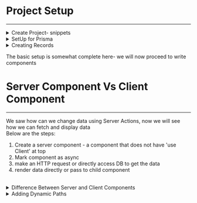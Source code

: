 # Project Setup
---------------
<details>
  <summary> Create Project- snippets </summary>
> npx create-next-app@latest


project name: snippets
<br />
all options yes but only last one no ==>  change default import alias : No

> cd snippets
</details>

<details>
  <summary> SetUp for Prisma </summary>
## prisma setup

> npm install prisma
<br />
> npx prisma init --datasource-provider sqlite  
<br />

(new folder prisma created parallel to src folder)

see in docs screenshot => prisma-setup.png

the newly created primsa folder has file schema.prisma it has below content

```javascript
// This is your Prisma schema file,
// learn more about it in the docs: https://pris.ly/d/prisma-schema

generator client {
  provider = "prisma-client-js"
}

datasource db {
  provider = "sqlite"
  url      = env("DATABASE_URL")
}
```

We will update this file and add below: 

```javascript
model Snippet {
  id Int @id @default(autoincrement())
  title String
  code String
}
```

We need to tell Prisma we want to use this defintion for SQlLite DB
so in terminal
 > npx prisma migrate dev

It will ask for "Enter a name for the new migration"
lets give this as -  add snippets
See in docs screenshot - sqlLite-db-name.png

</details>

<details>
  <summary> Creating Records</summary>
## Below are the steps for creating a record: 

1. Create Prisma Client to access DB
2. Create Form in SnipperCreatePage
3. Define a server action : this is a function that will be called when form is submitted
4. In Server action, validate the user's input and then create a new snippet
5. Redirects the user to homepage which lists all the snippets

<hr/>
<details>
  <summary> Step1: For creating prisma client  </summary>

in src folder - parallel to folder app => create a new folder db <br />
and inside that create a new file - index.ts <br />
add the below code :

index.ts(src -> db)
-------------------
```javascript
import { PrismaClient } from "@prisma/client";

export const db= new PrismaClient();
```
</details>

Step2: Create form in SnipperCreatePage
see file snippets -> src -> app -> snippets -> new -> page.tsx


Step3: Define a server action
We need to take information from form and need to create new record in DB

- Server Action - preferred way to change data in Next App
- it has close integration with HTML forms
- these are functions that will be called with values that a user entered into form

In SnippetCreatePage, we will import db at top and  before returning JSX we will create a async function


```javascript
 async function createSnippet(formData: FormData){
        // this needs to be a server action 
            'use server'; // next js will treat as server action

        // Check the user's inputs and make sure they are valid
            const title= formData.get('title') as string;
            const code= formData.get('code') as string;

        // create new record in DB
            const snippet= await db.snippet.create({
                data: {
                    title,
                    code
                }
            });
            console.log('snippet ', snippet);
            
        // redirect user back to the root route
        redirect('/');
    }
```

Also we will add this function createSnippet in form action


```javascript
 <form action={createSnippet}> .....
```

This is the first implementation of Server Action


Note:  why need server action ?
- see earlier working : See => 03-traditional-react-app.png
- what changes in next js: See => 04-nextjs-world.png
- the server action - createSnippet does not execute in user's browser but executes on server
  See => 05-how-server-action-works.png
  We can verify that the console.log :  console.log('snippet ', snippet);
  is printed in terminal only and not on browser


</details>

The basic setup is somewhat complete here- we will now proceed to write components
<br />

# Server Component Vs Client Component 
--------------------------------------
We saw how can we change data using Server Actions, now we will see how we can fetch and display data
<br />
Below are the steps: 
1. Create a server component - a component that does not have 'use Client' at top
2. Mark component as async
3. make an HTTP request or directly access DB to get the data
4. render data directly or pass to child component

<br />
<details>
  <summary> Difference Between Server and Client Components </summary>
  
Server component: 
When we work with Next JS some of our code runs on server and some on the client
<br />
So Next JS is composed of Server Component + Client Components
<br />

Server Components: 
- differs from traditional component gives better perforamce + UX
- closely integrated with Next JS
- all components by default in Next JS are server components
- can use async/await directly, no need to useState or useEffect for data fetching
- have few limitations- can't use any kind of hook
- cannot assign any event handler
  <br />
Note: As much as possbile we should prefer using Server components


<br />

Client Component
- same kind of React components we are usig earlier
- 'use client' at the top of file
- can use hooks and event handler
- generally cannot directly show a server component (some exception possible
  <br />
Note : use client component if need to use hook or event handler

Whenever browser make request to Next Server we need to send some HTML immediately <br />

See 06-ServerComp-and-ClientComp.png

### First request
In this case, Server Component (Parent) and Client Component(Child) is rendered in HTML file and send to user's browser
<br />
this HTML file has some plain HTML content inside it <br />
and a script tag inside it that tries to download JS from next server<br />

### Second request
The HTML files in client side browser makes request to next server and next server looks at all client components 
and extract JS from client component and send the extracted JS into browser
Note : even though client component is named "client", it gets rendered one time on server when user first make request


Now we will follow all the 4 steps mentioned above: 
1. Creating Server component
    In src- app - page.tsx
   <br />
since use client is not there its a server component only

2. mark component async

3. make an HTTP request or directly access DB to get the data
   <br />
   In this case we have to acccess DB

4. Render data directly or pass to child component
in this case we will render list of snippets

the comlete code for : src -> app -> page.tsx is below
```javascript
import {db} from '@/db';

export default async function Home() {
  const snippets= await db.snippet.findMany();
  const renderedSnippets= snippets.map((snippet) => {
    return (<div key={snippet.id}>
      {snippet.title}
    </div>)

  })
  return (
    <div>
      {renderedSnippets}
    </div>
  );
}
```

to test - http://localhost:3000/snippets/new
<br />
</details>


<details>
  <summary> Adding Dynamic Paths </summary>
Till now we saw:  <br/> 
- creating snippet
- fetching snippets
<br />
We will see how to view/edit/delete snippet <br />
<details>
<summary> View Snippet </summary>
  
To view snippet - we will make sure page url is /snippets/{snippedId}
<br />
inside src -> app -> snippets
<br />
create a new folder- [id] and then new file page.tsx
<br />

```javascript
import { notFound } from "next/navigation";
import { db } from "@/db"

interface SnippetShowPageProps {
    params: {
        id: string;
    }
}

export default async function SnippetShowPage(props:SnippetShowPageProps) {
    const snippet= await db.snippet.findFirst({
        where: {id: parseInt(props.params.id)}
    })
    console.log('SnippetShowPage => props: ', props)
    if(!snippet) {
        return notFound();
    }

    return(<div>{snippet.title}</div>)
}
```

To test : 
- http://localhost:3000/snippets/1 - will display snippet title
- http://localhost:3000/snippets/172 - will display not found page

</details>


<details>
<summary>Not Found Page </summary>
In the above code inside function SnippetShowPage , we saw below code :
<br />

> import { notFound } from "next/navigation";

This is from next - we can create our own Custom Not Found Page
<br />  
<ins> Note:   </ins>  **Please see screenshot 07-special-name-for-pages.png in docs folder**

path : snippets/src/app/snippets/[id] -> create a new file not-found.tsx
<br />

not-found.tsx
-------------
```javascript
export default function SnippetNotFoud() {
    return (
    <div>
        <h1 className='text-xl bold'> 
            Sorry, we could not find that particular snippet
        </h1>
    </div>
)}
```
<br />
To test : http://localhost:3000/snippets/172 : it wil show custom not found page
<br />


</details>

<details>
<summary>Loading Snippers </summary>
If we see screenshot 07-special-name-for-pages.png in docs folder, **loading.tsx** is the file name and its displayed when a server component is fetching some data
<br />
path : snippets/src/app/snippets/[id] -> create a new file loading.tsx
<br />

loading.tsx
-----------
```javascript
export default function SnippetLoadingPage() {
    return (
    <div>
        <h1 className='text-xl bold'> 
           Loading...
        </h1>
    </div>
)}
```
Since our database is local its very fast and Loading may not be visible so we will add some manual delay temporarily
In function **SnippetShowPage** in <br /> 
<ins> path : </ins>  snippets/src/app/snippets/[id]/page.tsx  <br/>
add below code before fetching data <br />
> await new Promise((r) => setTimeout(r,2000)); // temp code to show loading

To test : http://localhost:3000/snippets/1 : it wil show Loading... and then data for snippet <br />
</details>

<details>
<summary> Adding Link for Vew Snippets and Create New Snippet styles </summary>
In path:   src/app/page.tsx <br/>

we are only displaying title as : <br />


```javascript
    <div key={snippet.id}>
       {snippet.title}
    </div>
```
Lets remove this as add code for Links to View Snippets and Create New Snippets

```javascript
import Link from 'next/link';
import {db} from '@/db';


export default async function Home() {
  const snippets= await db.snippet.findMany();
  const renderedSnippets= snippets.map((snippet) => {
    return (
    <Link 
      key={snippet.id} 
      className='flex justify-between items-center p-2 border rounded'
      href={`/snippets/${snippet.id}`}
      >
        <div> {snippet.title} </div>
        <div>View</div>
    
  </Link>
    )})
  return (
    <div>
      <div className='flex m-2 justify-between items-center'>
        <h1 className='text-xl font-bold'> Snippets </h1>
        <Link href="/snippets/new" className='border p-2 rounded'> New </Link>
      </div>
      <div className="flex flex-col gap-2">{renderedSnippets}</div>
    </div>
  );
}
```

</details>

<details>
<summary> Styling View Snippet Page  </summary>
Lets add Edit and Delete Buttons and also display code snippets with styling <br />
In <ins>Path: </ins>   src/app/snippets/[id]/page.tsx 
<br/> 
add the below code in returning jsx 
<br />
  
```javascript
  return (
    <div>
        <div className="flex m-4 justify-between items-center">
            <h1 className="text-xl font-bold "> {snippet.title} </h1>
            <div className="flex gap-4">
                <button className="p2 border rounded">Edit</button>
                <button className="p2 border rounded">Delete</button>
            </div>
        </div>
        <pre className="p-3 border rounded bg-gray-200 border-gray-200">
            <code>{snippet.code}</code>
        </pre>
    </div>
  )
```  
</details>

<details>
<summary> Link to Edit Snippet Page  </summary>
In <ins> Path: </ins>ins> snippets/src/app/snippets/[id] => create new folder edit => add new file : page.tsx
<br />
  
```javascript
import { db } from "@/db";
import { notFound } from "next/navigation";
interface SnippetEditPagProps {
    params: {
        id: string;
    }
}
export default async function EditSnippetPage(props: SnippetEditPagProps) {
    const id= parseInt(props.params.id);
    const snippet= await db.snippet.findFirst({
        where: {id}
    })
    
    if(!snippet) {
        return notFound();
    }

    return (
        <div>
            Editing snippet with title : {snippet.title}
        </div>
)}
```

<br />

To test : http://localhost:3000/snippets/1/edit
<br />
It will show :  

> Edit Code for SnippedId : 1
<br />

Now lets add link to above page in Edit button of view snippets page 
<br />
Also we will change Edit Button to Link <br />
We will remove this <br />

```javascript
<button className="p2 border rounded">Edit</button>
```
<br /> and add below : <br />

```javascript
<Link href={`/snippets/${snippet.id}/edit`} className="p2 border rounded">Edit</Link>
```

</details>


</details>


